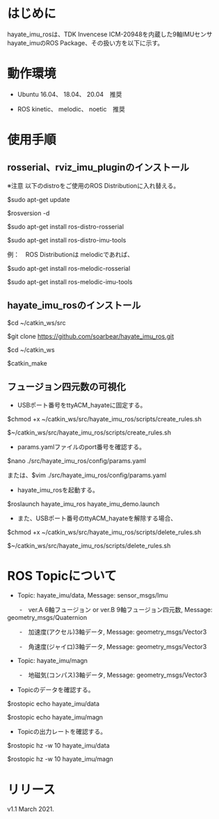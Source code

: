# はじめに

hayate_imu_rosは、TDK Invencese ICM-20948を内蔵した9軸IMUセンサ hayate_imuのROS Package、その扱い方を以下に示す。

# 動作環境

- Ubuntu 16.04、 18.04、 20.04　推奨

- ROS kinetic、 melodic、 noetic　推奨

# 使用手順

## rosserial、rviz_imu_pluginのインストール

※注意 以下のdistroをご使用のROS Distributionに入れ替える。

$sudo apt-get update

$rosversion -d

$sudo apt-get install ros-distro-rosserial

$sudo apt-get install ros-distro-imu-tools
  
例：　ROS Distributionは melodicであれば、

$sudo apt-get install ros-melodic-rosserial

$sudo apt-get install ros-melodic-imu-tools

## hayate_imu_rosのインストール

$cd ~/catkin_ws/src

$git clone https://github.com/soarbear/hayate_imu_ros.git

$cd ~/catkin_ws

$catkin_make

## フュージョン四元数の可視化

- USBポート番号をttyACM_hayateに固定する。

$chmod +x ~/catkin_ws/src/hayate_imu_ros/scripts/create_rules.sh

$~/catkin_ws/src/hayate_imu_ros/scripts/create_rules.sh

- params.yamlファイルのport番号を確認する。

$nano ./src/hayate_imu_ros/config/params.yaml

または、$vim ./src/hayate_imu_ros/config/params.yaml

- hayate_imu_rosを起動する。

$roslaunch hayate_imu_ros hayate_imu_demo.launch

- また、USBポート番号のttyACM_hayateを解除する場合、

$chmod +x ~/catkin_ws/src/hayate_imu_ros/scripts/delete_rules.sh

$~/catkin_ws/src/hayate_imu_ros/scripts/delete_rules.sh

# ROS Topicについて

- Topic: hayate_imu/data, Message: sensor_msgs/Imu 

　　-　ver.A 6軸フュージョン or ver.B 9軸フュージョン四元数, Message: geometry_msgs/Quaternion

　　-　加速度(アクセル)3軸データ, Message: geometry_msgs/Vector3

　　-　角速度(ジャイロ)3軸データ, Message: geometry_msgs/Vector3

- Topic: hayate_imu/magn

　　-　地磁気(コンパス)3軸データ, Message: geometry_msgs/Vector3

- Topicのデータを確認する。

$rostopic echo hayate_imu/data

$rostopic echo hayate_imu/magn

- Topicの出力レートを確認する。

$rostopic hz -w 10 hayate_imu/data

$rostopic hz -w 10 hayate_imu/magn

# リリース

v1.1 March 2021.
